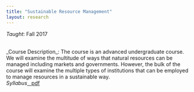 ```yaml
---
title: "Sustainable Resource Management"
layout: research
---
```


_Taught_: Fall 2017

<br />
_Course Description_: The course is an advanced undergraduate course.  We will examine the multitude of ways that natural resources can be managed including markets and governments. However, the bulk of the course will examine the multiple types of institutions that can be employed to manage resources in a sustainable way. 

<br />
<em>Syllabus</em><a href="{{ site.url }}/teaching/SRsyllabus.pdf" class="badge badge-small">&nbsp;&nbsp;<i class="fa fa-file-pdf-o"></i>&nbsp;pdf</a>
